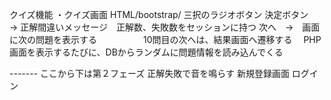 
クイズ機能
・クイズ画面
 HTML/bootstrap/
  三択のラジオボタン
  決定ボタン　→  正解間違いメッセージ　正解数、失敗数をセッションに持つ
  次へ　→　画面に次の問題を表示する
  　　　　　10問目の次へは、結果画面へ遷移する
　PHP　画面を表示するたびに、DBからランダムに問題情報を読み込んでくる
 
------- ここから下は第２フェーズ
正解失敗で音を鳴らす
新規登録画面
ログイン



